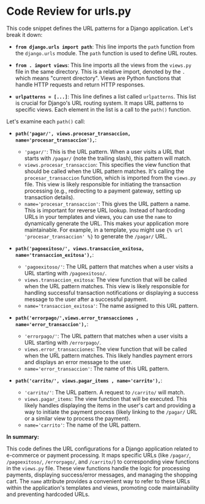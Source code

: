 # Code Review for urls.py

This code snippet defines the URL patterns for a Django application. Let's break it down:

*   **`from django.urls import path`**: This line imports the `path` function from the `django.urls` module. The `path` function is used to define URL routes.

*   **`from . import views`**: This line imports all the views from the `views.py` file in the same directory. This is a relative import, denoted by the `.` which means "current directory". Views are Python functions that handle HTTP requests and return HTTP responses.

*   **`urlpatterns = [...]`**: This line defines a list called `urlpatterns`. This list is crucial for Django's URL routing system.  It maps URL patterns to specific views. Each element in the list is a call to the `path()` function.

Let's examine each `path()` call:

*   **`path('pagar/', views.procesar_transaccion, name='procesar_transaccion'),`**:
    *   `'pagar/'`: This is the URL pattern.  When a user visits a URL that starts with `/pagar/` (note the trailing slash), this pattern will match.
    *   `views.procesar_transaccion`:  This specifies the view function that should be called when the URL pattern matches.  It's calling the `procesar_transaccion` function, which is imported from the `views.py` file. This view is likely responsible for initiating the transaction processing (e.g., redirecting to a payment gateway, setting up transaction details).
    *   `name='procesar_transaccion'`: This gives the URL pattern a name. This is important for reverse URL lookup.  Instead of hardcoding URLs in your templates and views, you can use the `name` to dynamically generate the URL.  This makes your application more maintainable.  For example, in a template, you might use `{% url 'procesar_transaccion' %}` to generate the `/pagar/` URL.

*   **`path('pagoexitoso/', views.transaccion_exitosa, name='transaccion_exitosa'),`**:
    *   `'pagoexitoso/'`: The URL pattern that matches when a user visits a URL starting with `/pagoexitoso/`.
    *   `views.transaccion_exitosa`:  The view function that will be called when the URL pattern matches. This view is likely responsible for handling successful transaction notifications or displaying a success message to the user after a successful payment.
    *   `name='transaccion_exitosa'`: The name assigned to this URL pattern.

*   **`path('errorpago/',views.error_transacciones , name='error_transaccion'),`**:
    *   `'errorpago/'`: The URL pattern that matches when a user visits a URL starting with `/errorpago/`.
    *   `views.error_transacciones`: The view function that will be called when the URL pattern matches.  This likely handles payment errors and displays an error message to the user.
    *   `name='error_transaccion'`: The name of this URL pattern.

*   **`path('carrito/', views.pagar_items , name='carrito'),`**:
    *   `'carrito/'`: The URL pattern. A request to `/carrito/` will match.
    *   `views.pagar_items`: The view function that will be executed. This likely handles displaying the items in the user's cart and providing a way to initiate the payment process (likely linking to the `/pagar/` URL or a similar view to process the payment).
    *   `name='carrito'`: The name of the URL pattern.

**In summary:**

This code defines the URL configurations for a Django application related to e-commerce or payment processing.  It maps specific URLs (like `/pagar/`, `/pagoexitoso/`, `/errorpago/`, and `/carrito/`) to corresponding view functions in the `views.py` file.  These view functions handle the logic for processing payments, displaying success/error messages, and managing the shopping cart. The `name` attribute provides a convenient way to refer to these URLs within the application's templates and views, promoting code maintainability and preventing hardcoded URLs.

